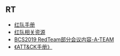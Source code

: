 ## RT

- [红队手册](https://github.com/0wlsec/RedTeam/blob/main/%E7%BA%A2%E9%98%9F%E6%89%8B%E5%86%8C.md)
- [红队相关资源](https://github.com/0wlsec/RedTeam/blob/main/%E7%BA%A2%E9%98%9F%E7%9B%B8%E5%85%B3%E8%B5%84%E6%BA%90.md)
- [BCS2019 RedTeam部分会议内容-A-TEAM](https://github.com/0wlsec/RedTeam/blob/main/BCS2019.md)
- [《ATT&CK手册》](https://github.com/0wlsec/RedTeam/blob/main/%E3%80%8AATT%26CK%E6%89%8B%E5%86%8C(%E4%BF%AE%E6%94%B9%E7%89%88)%E3%80%8B.pdf)
